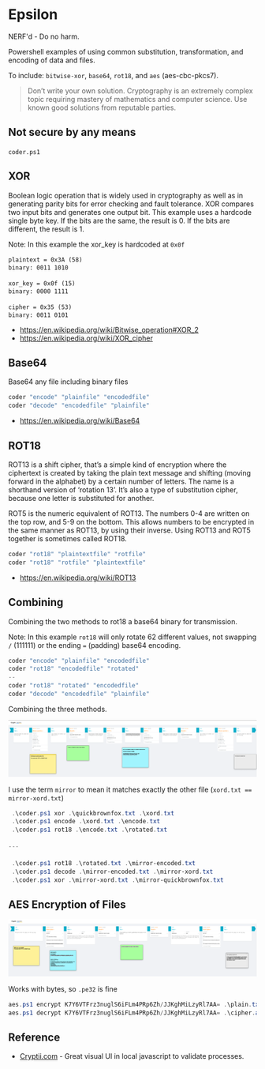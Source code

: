 # Epsilon
NERF'd - Do no harm.

Powershell examples of using common substitution, transformation, and encoding of data and files. 

To include: `bitwise-xor`, `base64`, `rot18`, and `aes` (aes-cbc-pkcs7).

> Don’t write your own solution. Cryptography is an extremely complex topic requiring mastery of mathematics and computer science. Use known good solutions from reputable parties.

## Not secure by any means

`coder.ps1`

## XOR

Boolean logic operation that is widely used in cryptography as well as in generating parity bits for error checking and fault tolerance. XOR compares two input bits and generates one output bit. This example uses a hardcode single byte key. If the bits are the same, the result is 0. If the bits are different, the result is 1.

Note: In this example the xor_key is hardcoded at `0x0f`

```
plaintext = 0x3A (58)
binary: 0011 1010

xor_key = 0x0f (15)
binary: 0000 1111

cipher = 0x35 (53)
binary: 0011 0101
```

* https://en.wikipedia.org/wiki/Bitwise_operation#XOR_2
* https://en.wikipedia.org/wiki/XOR_cipher


## Base64

Base64 any file including binary files

```ps1
coder "encode" "plainfile" "encodedfile"
coder "decode" "encodedfile" "plainfile"
```
* https://en.wikipedia.org/wiki/Base64

## ROT18

ROT13 is a shift cipher, that’s a simple kind of encryption where the ciphertext is created by taking the plain text message and shifting (moving forward in the alphabet) by a certain number of letters. The name is a shorthand version of ‘rotation 13’. It’s also a type of substitution cipher, because one letter is substituted for another.

ROT5 is the numeric equivalent of ROT13. The numbers 0-4 are written on the top row, and 5-9 on the bottom. This allows numbers to be encrypted in the same manner as ROT13, by using their inverse. Using ROT13 and ROT5 together is sometimes called ROT18.

```ps1
coder "rot18" "plaintextfile" "rotfile"
coder "rot18" "rotfile" "plaintextfile"
```

* https://en.wikipedia.org/wiki/ROT13


## Combining 

Combining the two methods to rot18 a base64 binary for transmission.

Note: In this example `rot18` will only rotate 62 different values, not swapping `/` (111111) or the ending `=` (padding) base64 encoding.

```ps1
coder "encode" "plainfile" "encodedfile"
coder "rot18" "encodedfile" "rotated"
-- 
coder "rot18" "rotated" "encodedfile"
coder "decode" "encodedfile" "plainfile"
```

Combining the three methods.

![Diagram of Process](media/Diagram%20of%20coder.png)

I use the term `mirror` to mean it matches exactly the other file (`xord.txt == mirror-xord.txt`)

```ps1
 .\coder.ps1 xor .\quickbrownfox.txt .\xord.txt
 .\coder.ps1 encode .\xord.txt .\encode.txt
 .\coder.ps1 rot18 .\encode.txt .\rotated.txt
 
---

 .\coder.ps1 rot18 .\rotated.txt .\mirror-encoded.txt
 .\coder.ps1 decode .\mirror-encoded.txt .\mirror-xord.txt
 .\coder.ps1 xor .\mirror-xord.txt .\mirror-quickbrownfox.txt
```

## AES Encryption of Files 

![Diagram of AES](media/diagram%20of%20aes-cbc.png)

Works with bytes, so `.pe32` is fine

```ps1
aes.ps1 encrypt K7Y6VTFrz3nuglS6iFLm4PRp6Zh/JJKghMiLzyRl7AA= .\plain.txt .\cipher.aes
aes.ps1 decrypt K7Y6VTFrz3nuglS6iFLm4PRp6Zh/JJKghMiLzyRl7AA= .\cipher.aes .\plain.txt
```

## Reference

* [Cryptii.com](https://cryptii.com/) - Great visual UI in local javascript to validate processes.
